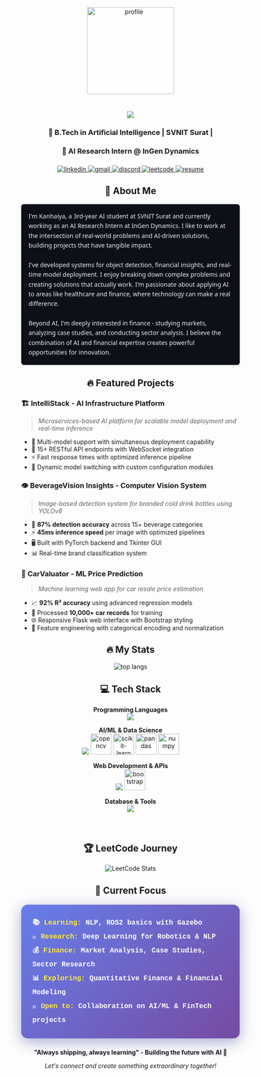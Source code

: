<div align="center">
  <img height="200" src="https://media2.giphy.com/media/v1.Y2lkPTc5MGI3NjExcDIwbXBsb2VvMGZocGlvaXVocmswbnMwMGs3bGQwcHY5emFxZDA0bSZlcD12MV9pbnRlcm5hbF9naWZfYnlfaWQmY3Q9Zw/qgQUggAC3Pfv687qPC/giphy.gif" alt="profile" />
</div>

###

<h1 align="center">
  <img src="https://readme-typing-svg.herokuapp.com/?font=Righteous&size=35&center=true&vCenter=true&width=500&height=70&duration=4000&lines=Hi+There!+👋;+I'm+Kanhaiya+Chhaparwal!;" />
</h1>

<h3 align="center">🤖 B.Tech in Artificial Intelligence | SVNIT Surat |</h3>
<h3 align="center">🔬 AI Research Intern @ InGen Dynamics</h3>

###

<div align="center">
  <a href="https://www.linkedin.com/in/kanhaiya-chhaparwal/" target="_blank">
    <img src="https://img.shields.io/badge/LinkedIn-0077B5?style=for-the-badge&logo=linkedin&logoColor=white" alt="linkedin" />
  </a>
  <a href="mailto:kanhaiyaac24@gmail.com" target="_blank">
    <img src="https://img.shields.io/badge/Gmail-D14836?style=for-the-badge&logo=gmail&logoColor=white" alt="gmail" />
  </a>
  <a href="https://discord.com/users/1271789230674280468" target="_blank">
    <img src="https://img.shields.io/badge/Discord-5865F2?style=for-the-badge&logo=discord&logoColor=white" alt="discord" />
  </a>
  <a href="https://leetcode.com/u/kanhaiya2406/" target="_blank">
    <img src="https://img.shields.io/badge/LeetCode-FFA116?style=for-the-badge&logo=leetcode&logoColor=black" alt="leetcode" />
  </a>
  <a href="https://drive.google.com/drive/folders/1nQ8MoM0UwjwjuW8Ryu0uecZ8VDQdbR35?usp=sharing" target="_blank">
    <img src="https://img.shields.io/badge/Resume-FF5722?style=for-the-badge&logo=adobe-acrobat-reader&logoColor=white" alt="resume" />
  </a>
</div>

###

<div align="center">
  <h2>🚀 About Me</h2>
  <div style="background-color: #0d1117; border: 1px solid #30363d; border-radius: 6px; padding: 16px; margin: 16px auto; max-width: 600px; font-family: 'Segoe UI', Tahoma, Geneva, Verdana, sans-serif; font-size: 14px; line-height: 1.6; color: #e6edf3; text-align: left;">
    I'm Kanhaiya, a 3rd-year AI student at SVNIT Surat and currently working as an AI Research Intern at InGen Dynamics. I like to work at the intersection of real-world problems and AI-driven solutions, building projects that have tangible impact.
    <br/><br/>
    I've developed systems for object detection, financial insights, and real-time model deployment. I enjoy breaking down complex problems and creating solutions that actually work. I'm passionate about applying AI to areas like healthcare and finance, where technology can make a real difference.
    <br/><br/>
    Beyond AI, I'm deeply interested in finance - studying markets, analyzing case studies, and conducting sector analysis. I believe the combination of AI and financial expertise creates powerful opportunities for innovation.
  </div>
</div>

###

<div align="center">
  <h2>🔥 Featured Projects</h2>
  
  <div align="left">
  
  ### 🏗️ **IntelliStack** - AI Infrastructure Platform
  > *Microservices-based AI platform for scalable model deployment and real-time inference*
   - 🚀 Multi-model support with simultaneous deployment capability
   - 🔗 15+ RESTful API endpoints with WebSocket integration
   - ⚡ Fast response times with optimized inference pipeline
   - 🔧 Dynamic model switching with custom configuration modules
  
  ### 👁️ **BeverageVision Insights** - Computer Vision System
  > *Image-based detection system for branded cold drink bottles using YOLOv8*
  - 🎯 **87% detection accuracy** across 15+ beverage categories
  - ⚡ **45ms inference speed** per image with optimized pipelines
  - 🖥️ Built with PyTorch backend and Tkinter GUI
  - 📊 Real-time brand classification system
  
  ### 🚗 **CarValuator** - ML Price Prediction
  > *Machine learning web app for car resale price estimation*
  - 📈 **92% R² accuracy** using advanced regression models
  - 💾 Processed **10,000+ car records** for training
  - 🌐 Responsive Flask web interface with Bootstrap styling
  - 🔧 Feature engineering with categorical encoding and normalization
  
  </div>
</div>

###

<div align="center">
  <h2>🔥 My Stats</h2>
  
  <img src="https://github-readme-stats.vercel.app/api/top-langs/?username=KanhaiyaChhaparwal24&langs_count=8&count_private=true&layout=compact&theme=react&border_radius=10&size_weight=0.5&count_weight=0.5" alt="top langs" />
</div>

###

<div align="center">
  <h2>💻 Tech Stack</h2>

**Programming Languages**
<br/>
<img src="https://skillicons.dev/icons?i=python,java,cpp,javascript,html,css" />
<br/>

**AI/ML & Data Science**
<br/>
<img src="https://skillicons.dev/icons?i=pytorch,tensorflow" />
<img src="https://cdn.jsdelivr.net/gh/devicons/devicon/icons/opencv/opencv-original.svg" height="48" alt="opencv" />
<img src="https://upload.wikimedia.org/wikipedia/commons/0/05/Scikit_learn_logo_small.svg" height="48" alt="scikit-learn" />
<img src="https://cdn.jsdelivr.net/gh/devicons/devicon/icons/pandas/pandas-original.svg" height="48" alt="pandas" />
<img src="https://cdn.jsdelivr.net/gh/devicons/devicon/icons/numpy/numpy-original.svg" height="48" alt="numpy" />
<br/>

**Web Development & APIs**
<br/>
<img src="https://skillicons.dev/icons?i=flask,nodejs,express" />
<img src="https://cdn.jsdelivr.net/gh/devicons/devicon/icons/bootstrap/bootstrap-original.svg" height="48" alt="bootstrap" />
<br/>

**Database & Tools**
<br/>
<img src="https://skillicons.dev/icons?i=mysql,mongodb,github,vscode" />
<br/>

</div>

###

<br/>

<div align="center">
  <h2>🏆 LeetCode Journey</h2>
  <img src="https://leetcard.jacoblin.cool/kanhaiya2406?theme=dark&font=Karma&ext=heatmap" alt="LeetCode Stats"/>
  <br/>
  
</div>

###

<div align="center">
  <h2>🎯 Current Focus</h2>
  
  <div style="font-family: 'Courier New', monospace; background: linear-gradient(135deg, #667eea 0%, #764ba2 100%); border-radius: 15px; padding: 25px; margin: 20px auto; max-width: 600px; box-shadow: 0 8px 32px rgba(31, 38, 135, 0.37); backdrop-filter: blur(4px); border: 1px solid rgba(255, 255, 255, 0.18);">
    <div style="color: #ffffff; font-size: 16px; font-weight: bold; text-align: left; line-height: 2;">
      📚 <span style="color: #ffeb3b;">Learning:</span> NLP, ROS2 basics with Gazebo<br/>
      🔬 <span style="color: #ffeb3b;">Research:</span> Deep Learning for Robotics & NLP<br/>
      💰 <span style="color: #ffeb3b;">Finance:</span> Market Analysis, Case Studies, Sector Research<br/>
      📊 <span style="color: #ffeb3b;">Exploring:</span> Quantitative Finance & Financial Modeling<br/>
      🤝 <span style="color: #ffeb3b;">Open to:</span> Collaboration on AI/ML & FinTech projects
    </div>
  </div>
</div>

###

<div align="center">
  
  **"Always shipping, always learning" - Building the future with AI 🚀**
  
  *Let's connect and create something extraordinary together!*
  
</div>
